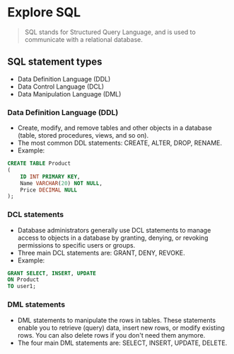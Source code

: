 # Explore SQL

> SQL stands for Structured Query Language, and is used to communicate with a relational database.

## SQL statement types
  - Data Definition Language (DDL)
  - Data Control Language (DCL)
  - Data Manipulation Language (DML)

### Data Definition Language (DDL)
- Create, modify, and remove tables and other objects in a database (table, stored procedures, views, and so on).
- The most common DDL statements: CREATE, ALTER, DROP, RENAME.
- Example:
```SQL
CREATE TABLE Product
(
    ID INT PRIMARY KEY,
    Name VARCHAR(20) NOT NULL,
    Price DECIMAL NULL
);
```

### DCL statements
- Database administrators generally use DCL statements to manage access to objects in a database by granting, denying, or revoking permissions to specific users or groups.
- Three main DCL statements are: GRANT, DENY, REVOKE.
- Example:
```SQL
GRANT SELECT, INSERT, UPDATE
ON Product
TO user1;
```

### DML statements
- DML statements to manipulate the rows in tables. These statements enable you to retrieve (query) data, insert new rows, or modify existing rows. You can also delete rows if you don't need them anymore.
- The four main DML statements are: SELECT, INSERT, UPDATE, DELETE.